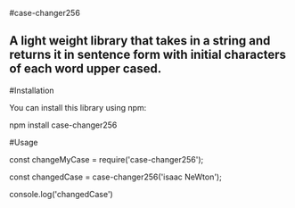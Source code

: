 #case-changer256

## A light weight library that takes in a string and returns it in sentence form with initial characters of each word upper cased.

#Installation

You can install this library using npm:

npm install case-changer256

#Usage

const changeMyCase = require('case-changer256');

const changedCase = case-changer256('isaac NeWton');

console.log('changedCase')




